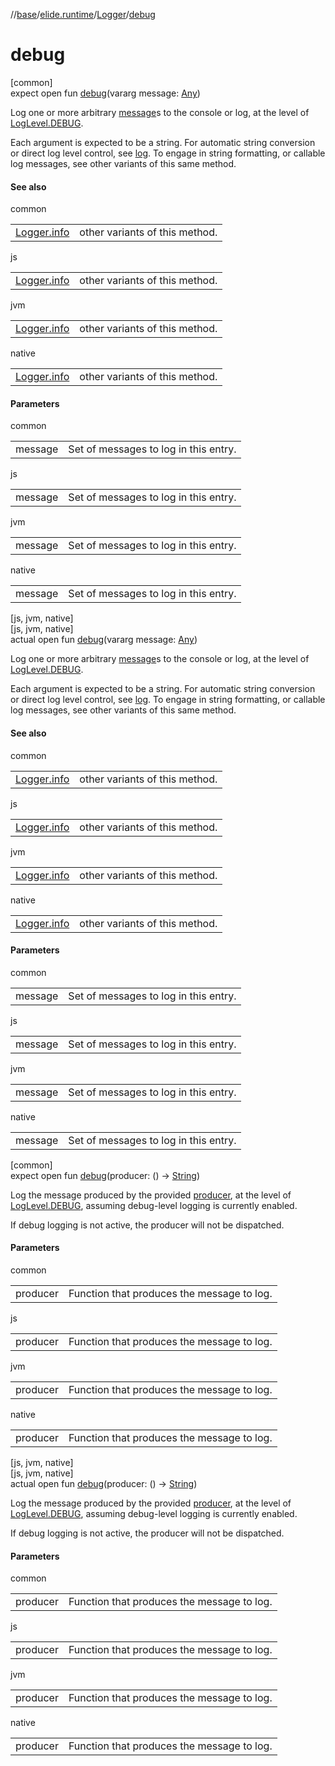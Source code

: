 //[base](../../../index.md)/[elide.runtime](../index.md)/[Logger](index.md)/[debug](debug.md)

# debug

[common]\
expect open fun [debug](debug.md)(vararg message: [Any](https://kotlinlang.org/api/latest/jvm/stdlib/kotlin/-any/index.html))

Log one or more arbitrary [message](debug.md)s to the console or log, at the level of [LogLevel.DEBUG](../-log-level/-d-e-b-u-g/index.md).

Each argument is expected to be a string. For automatic string conversion or direct log level control, see [log](log.md). To engage in string formatting, or callable log messages, see other variants of this same method.

#### See also

common

| | |
|---|---|
| [Logger.info](info.md) | other variants of this method. |

js

| | |
|---|---|
| [Logger.info](info.md) | other variants of this method. |

jvm

| | |
|---|---|
| [Logger.info](info.md) | other variants of this method. |

native

| | |
|---|---|
| [Logger.info](info.md) | other variants of this method. |

#### Parameters

common

| | |
|---|---|
| message | Set of messages to log in this entry. |

js

| | |
|---|---|
| message | Set of messages to log in this entry. |

jvm

| | |
|---|---|
| message | Set of messages to log in this entry. |

native

| | |
|---|---|
| message | Set of messages to log in this entry. |

[js, jvm, native]\
[js, jvm, native]\
actual open fun [debug](debug.md)(vararg message: [Any](https://kotlinlang.org/api/latest/jvm/stdlib/kotlin/-any/index.html))

Log one or more arbitrary [message](debug.md)s to the console or log, at the level of [LogLevel.DEBUG](../../../../../packages/base/base/elide.runtime/-log-level/-d-e-b-u-g/index.md).

Each argument is expected to be a string. For automatic string conversion or direct log level control, see [log](log.md). To engage in string formatting, or callable log messages, see other variants of this same method.

#### See also

common

| | |
|---|---|
| [Logger.info](info.md) | other variants of this method. |

js

| | |
|---|---|
| [Logger.info](info.md) | other variants of this method. |

jvm

| | |
|---|---|
| [Logger.info](info.md) | other variants of this method. |

native

| | |
|---|---|
| [Logger.info](info.md) | other variants of this method. |

#### Parameters

common

| | |
|---|---|
| message | Set of messages to log in this entry. |

js

| | |
|---|---|
| message | Set of messages to log in this entry. |

jvm

| | |
|---|---|
| message | Set of messages to log in this entry. |

native

| | |
|---|---|
| message | Set of messages to log in this entry. |

[common]\
expect open fun [debug](debug.md)(producer: () -&gt; [String](https://kotlinlang.org/api/latest/jvm/stdlib/kotlin/-string/index.html))

Log the message produced by the provided [producer](debug.md), at the level of [LogLevel.DEBUG](../-log-level/-d-e-b-u-g/index.md), assuming debug-level logging is currently enabled.

If debug logging is not active, the producer will not be dispatched.

#### Parameters

common

| | |
|---|---|
| producer | Function that produces the message to log. |

js

| | |
|---|---|
| producer | Function that produces the message to log. |

jvm

| | |
|---|---|
| producer | Function that produces the message to log. |

native

| | |
|---|---|
| producer | Function that produces the message to log. |

[js, jvm, native]\
[js, jvm, native]\
actual open fun [debug](debug.md)(producer: () -&gt; [String](https://kotlinlang.org/api/latest/jvm/stdlib/kotlin/-string/index.html))

Log the message produced by the provided [producer](debug.md), at the level of [LogLevel.DEBUG](../../../../../packages/base/base/elide.runtime/-log-level/-d-e-b-u-g/index.md), assuming debug-level logging is currently enabled.

If debug logging is not active, the producer will not be dispatched.

#### Parameters

common

| | |
|---|---|
| producer | Function that produces the message to log. |

js

| | |
|---|---|
| producer | Function that produces the message to log. |

jvm

| | |
|---|---|
| producer | Function that produces the message to log. |

native

| | |
|---|---|
| producer | Function that produces the message to log. |
